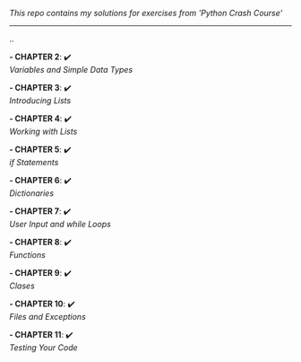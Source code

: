 *This repo contains my solutions for exercises from 'Python Crash Course'*

-----------------------------------------------------------------------------------------------

..

**- CHAPTER 2**: ✔️ <br/>
*Variables and Simple Data Types* <br/>

**- CHAPTER 3**: ✔️ <br/>
*Introducing Lists* <br/>

**- CHAPTER 4**: ✔️ <br/>
*Working with Lists* <br/>

**- CHAPTER 5**: ✔️ <br/>
*if Statements* <br/>

**- CHAPTER 6**: ✔️ <br/>
*Dictionaries* <br/>

**- CHAPTER 7**: ✔️ <br/>
*User Input and while Loops* <br/>

**- CHAPTER 8**: ✔️ <br/>
*Functions* <br/>

**- CHAPTER 9**: ✔️ <br/>
*Clases* <br/>

**- CHAPTER 10**: ✔️ <br/>
*Files and Exceptions* <br/>

**- CHAPTER 11**: ✔️ <br/>
*Testing Your Code* <br/>
